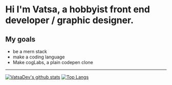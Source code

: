 # Hi I'm Vatsa, a hobbyist front end developer / graphic designer.
## My goals
 - be a mern stack
 - make a coding language
 - Make cogLabs, a plain codepen clone
 
---

 [![VatsaDev's github stats](https://github-readme-stats.vercel.app/api?username=VatsaDev&show_icons=true&theme=radical)](https://github.com/anuraghazra/github-readme-stats)
 [![Top Langs](https://github-readme-stats.vercel.app/api/top-langs/?username=VatsaDev&theme=radical&langs_count=10)](https://github.com/anuraghazra/github-readme-stats)
 
